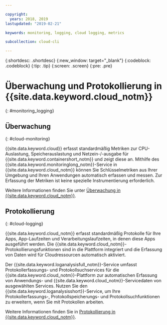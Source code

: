 ```yaml
---

copyright:
  years: 2018, 2019
lastupdated: "2019-02-21"

keywords: monitoring, logging, cloud logging, metrics

subcollection: cloud-cli

---
```


{:shortdesc: .shortdesc}
{:new_window: target="_blank"}
{:codeblock: .codeblock}
{:tip: .tip}
{:screen: .screen}
{:pre: .pre}

# Überwachung und Protokollierung in {{site.data.keyword.cloud_notm}}
{: #monitoring_logging}

## Überwachung
{: #cloud-monitoring}

{{site.data.keyword.cloud}} erfasst standardmäßig Metriken zur CPU-Auslastung, Speicherauslastung und Netzein-/-ausgabe für {{site.data.keyword.containershort_notm}} und zeigt diese an. Mithilfe des {{site.data.keyword.monitoringlong_notm}}-Service in {{site.data.keyword.cloud_notm}} können Sie Schlüsselmetriken aus Ihrer Umgebung und Ihren Anwendungen automatisch erfassen und messen. Zur Erfassung der Metriken ist keine spezielle Instrumentierung erforderlich.

Weitere Informationen finden Sie unter [Überwachung in {{site.data.keyword.cloud_notm}}](/docs/services/cloud-monitoring?topic=cloud-monitoring-monitoring_ov#monitoring_ov).

## Protokollierung
{: #cloud-logging}

{{site.data.keyword.cloud_notm}} erfasst standardmäßig Protokolle für Ihre Apps, App-Laufzeiten und Verarbeitungslaufzeiten, in denen diese Apps ausgeführt werden. Die {{site.data.keyword.cloud_notm}}-Protokollierungsfunktionen sind in die Plattform integriert und die Erfassung von Daten wird für Cloudressourcen automatisch aktiviert. 

Der {{site.data.keyword.loganalysisfull_notm}}-Service umfasst Protokollerfassungs- und Protokollsuchservices für die {{site.data.keyword.cloud_notm}}-Plattform zur automatischen Erfassung von Anwendungs- und {{site.data.keyword.cloud_notm}}-Servicedaten von ausgewählten Services. Nutzen Sie den {{site.data.keyword.loganalysisshort}}-Service, um Ihre Protokollerfassungs-, Protokollspeicherungs- und Protokollsuchfunktionen zu erweitern, wenn Sie mit Protokollen arbeiten.

Weitere Informationen finden Sie in [Protokollierung in {{site.data.keyword.cloud_notm}}](/docs/services/CloudLogAnalysis?topic=cloudloganalysis-log_analysis_ov#log_analysis_ov).
